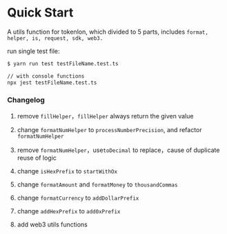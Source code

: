 # Quick Start

A utils function for tokenlon, which divided to 5 parts, includes `format, helper, is, request, sdk, web3.`

run single test file:

```bash
$ yarn run test testFileName.test.ts

// with console functions
npx jest testFileName.test.ts
```

### Changelog

1. remove `fillHelper`，`fillHelper` always return the given value

2. change `formatNumHelper` to `processNumberPrecision`, and refactor `formatNumHelper`

3. remove `formatNumHelper`，use`toDecimal` to replace，cause of duplicate reuse of logic

4. change `isHexPrefix` to `startWithOx`

5. change `formatAmount` and `formatMoney` to `thousandCommas`

6. change `formatCurrency` to `addDollarPrefix`

7. change `addHexPrefix` to `add0xPrefix`

8. add web3 utils functions
